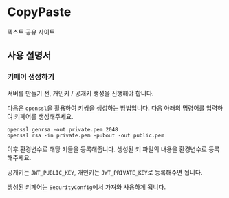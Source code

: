 # CopyPaste

텍스트 공유 사이트

## 사용 설명서

### 키페어 생성하기

서버를 만들기 전, 개인키 / 공개키 생성을 진행해야 합니다.

다음은 `openssl`을 활용하여 키쌍을 생성하는 방법입니다.
다음 아래의 명령어를 입력하여 키페어를 생성해주세요.

```shell
openssl genrsa -out private.pem 2048
openssl rsa -in private.pem -pubout -out public.pem
```

이후 환경변수로 해당 키들을 등록해줍니다. 생성된 키 파일의 내용을 환경변수로 등록해주세요.

공개키는 `JWT_PUBLIC_KEY`, 개인키는 `JWT_PRIVATE_KEY`로 등록해주면 됩니다.

생성된 키페어는 `SecurityConfig`에서 가져와 사용하게 됩니다.
